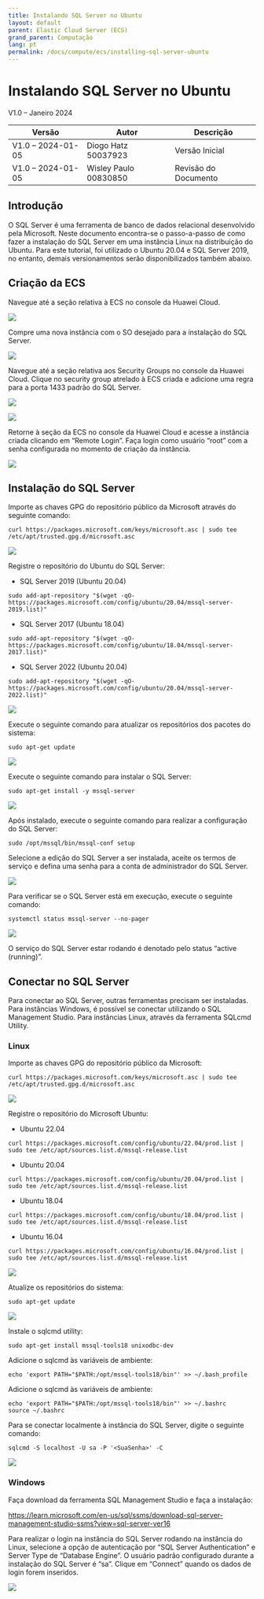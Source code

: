 ```yaml
---
title: Instalando SQL Server no Ubuntu
layout: default
parent: Elastic Cloud Server (ECS)
grand_parent: Computação
lang: pt
permalink: /docs/compute/ecs/installing-sql-server-ubuntu
---
```


# Instalando SQL Server no Ubuntu

V1.0 – Janeiro 2024

| **Versão**        | **Autor**             | **Descrição**        |
| ----------------- | --------------------- | -------------------- |
| V1.0 – 2024-01-05 | Diogo Hatz 50037923   | Versão Inicial       |
| V1.0 – 2024-01-05 | Wisley Paulo 00830850 | Revisão do Documento |

## Introdução

O SQL Server é uma ferramenta de banco de dados relacional desenvolvido
pela Microsoft. Neste documento encontra-se o passo-a-passo de como
fazer a instalação do SQL Server em uma instância Linux na distribuição
do Ubuntu. Para este tutorial, foi utilizado o Ubuntu 20.04 e SQL Server
2019, no entanto, demais versionamentos serão disponibilizados também
abaixo.

## Criação da ECS

Navegue até a seção relativa à ECS no console da Huawei Cloud.

![](/huaweicloud-knowledge-base/assets/images/compute/ecs/installing-sql-server-on-ubuntu/image3.png)

Compre uma nova instância com o SO desejado para a instalação do SQL
Server.

![](/huaweicloud-knowledge-base/assets/images/compute/ecs/installing-sql-server-on-ubuntu/image4.png)

Navegue até a seção relativa aos Security Groups no console da Huawei
Cloud. Clique no security group atrelado à ECS criada e adicione uma
regra para a porta 1433 padrão do SQL Server.

![](/huaweicloud-knowledge-base/assets/images/compute/ecs/installing-sql-server-on-ubuntu/image5.png)

![](/huaweicloud-knowledge-base/assets/images/compute/ecs/installing-sql-server-on-ubuntu/image6.png)

Retorne à seção da ECS no console da Huawei Cloud e acesse a instância
criada clicando em “Remote Login”. Faça login como usuário “root” com a
senha configurada no momento de criação da instância.

![](/huaweicloud-knowledge-base/assets/images/compute/ecs/installing-sql-server-on-ubuntu/image7.png)

## Instalação do SQL Server

Importe as chaves GPG do repositório público da Microsoft através do
seguinte comando:

```shell
curl https://packages.microsoft.com/keys/microsoft.asc | sudo tee /etc/apt/trusted.gpg.d/microsoft.asc
```

![](/huaweicloud-knowledge-base/assets/images/compute/ecs/installing-sql-server-on-ubuntu/image8.png)

Registre o repositório do Ubuntu do SQL Server:

  - SQL Server 2019 (Ubuntu 20.04)

```shell
sudo add-apt-repository "$(wget -qO- https://packages.microsoft.com/config/ubuntu/20.04/mssql-server-2019.list)"
```

  - SQL Server 2017 (Ubuntu 18.04)

```shell
sudo add-apt-repository "$(wget -qO- https://packages.microsoft.com/config/ubuntu/18.04/mssql-server-2017.list)"
```

  - SQL Server 2022 (Ubuntu 20.04)

```shell
sudo add-apt-repository "$(wget -qO- https://packages.microsoft.com/config/ubuntu/20.04/mssql-server-2022.list)"
```

![](/huaweicloud-knowledge-base/assets/images/compute/ecs/installing-sql-server-on-ubuntu/image9.png)

Execute o seguinte comando para atualizar os repositórios dos pacotes do
sistema:

```shell
sudo apt-get update
```

![](/huaweicloud-knowledge-base/assets/images/compute/ecs/installing-sql-server-on-ubuntu/image10.png)

Execute o seguinte comando para instalar o SQL Server:

```shell
sudo apt-get install -y mssql-server
```

![](/huaweicloud-knowledge-base/assets/images/compute/ecs/installing-sql-server-on-ubuntu/image11.png)

Após instalado, execute o seguinte comando para realizar a configuração
do SQL Server:

```shell
sudo /opt/mssql/bin/mssql-conf setup
```

Selecione a edição do SQL Server a ser instalada, aceite os termos de
serviço e defina uma senha para a conta de administrador do SQL Server.

![](/huaweicloud-knowledge-base/assets/images/compute/ecs/installing-sql-server-on-ubuntu/image12.png)

Para verificar se o SQL Server está em execução, execute o seguinte
comando:

```shell
systemctl status mssql-server --no-pager
```

![](/huaweicloud-knowledge-base/assets/images/compute/ecs/installing-sql-server-on-ubuntu/image13.png)

O serviço do SQL Server estar rodando é denotado pelo status “active
(running)”.

## Conectar no SQL Server

Para conectar ao SQL Server, outras ferramentas precisam ser instaladas.
Para instâncias Windows, é possível se conectar utilizando o SQL
Management Studio. Para instâncias Linux, através da ferramenta SQLcmd
Utility.

### Linux

Importe as chaves GPG do repositório público da Microsoft:

```shell
curl https://packages.microsoft.com/keys/microsoft.asc | sudo tee /etc/apt/trusted.gpg.d/microsoft.asc
```

![](/huaweicloud-knowledge-base/assets/images/compute/ecs/installing-sql-server-on-ubuntu/image14.png)

Registre o repositório do Microsoft Ubuntu:

  - Ubuntu 22.04

```shell
curl https://packages.microsoft.com/config/ubuntu/22.04/prod.list | sudo tee /etc/apt/sources.list.d/mssql-release.list
```

  - Ubuntu 20.04

```shell
curl https://packages.microsoft.com/config/ubuntu/20.04/prod.list | sudo tee /etc/apt/sources.list.d/mssql-release.list
```

  - Ubuntu 18.04

```shell
curl https://packages.microsoft.com/config/ubuntu/18.04/prod.list | sudo tee /etc/apt/sources.list.d/mssql-release.list
```

  - Ubuntu 16.04

```shell
curl https://packages.microsoft.com/config/ubuntu/16.04/prod.list | sudo tee /etc/apt/sources.list.d/mssql-release.list
```


![](/huaweicloud-knowledge-base/assets/images/compute/ecs/installing-sql-server-on-ubuntu/image15.png)

Atualize os repositórios do sistema:

```shell
sudo apt-get update
```

![](/huaweicloud-knowledge-base/assets/images/compute/ecs/installing-sql-server-on-ubuntu/image16.png)

Instale o sqlcmd utility:

```shell
sudo apt-get install mssql-tools18 unixodbc-dev
```

Adicione o sqlcmd às variáveis de ambiente:

```shell
echo 'export PATH="$PATH:/opt/mssql-tools18/bin"' >> ~/.bash_profile
```

Adicione o sqlcmd às variáveis de ambiente:

```shell
echo 'export PATH="$PATH:/opt/mssql-tools18/bin"' >> ~/.bashrc
source ~/.bashrc
```

Para se conectar localmente à instância do SQL Server, digite o seguinte
comando:

```shell
sqlcmd -S localhost -U sa -P '<SuaSenha>' -C
```

![](/huaweicloud-knowledge-base/assets/images/compute/ecs/installing-sql-server-on-ubuntu/image17.png)

### Windows

Faça download da ferramenta SQL Management Studio e faça a instalação:

<https://learn.microsoft.com/en-us/sql/ssms/download-sql-server-management-studio-ssms?view=sql-server-ver16>

Para realizar o login na instância do SQL Server rodando na instância do
Linux, selecione a opção de autenticação por “SQL Server Authentication”
e Server Type de “Database Engine”. O usuário padrão configurado durante
a instalação do SQL Server é “sa”. Clique em “Connect” quando os dados
de login forem inseridos.

![](/huaweicloud-knowledge-base/assets/images/compute/ecs/installing-sql-server-on-ubuntu/image18.png)
